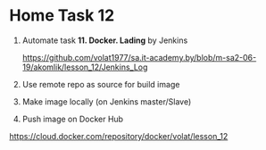 # Home Task 12
1. Automate task **11. Docker. Lading** by Jenkins

   https://github.com/volat1977/sa.it-academy.by/blob/m-sa2-06-19/akomlik/lesson_12/Jenkins_Log

2. Use remote repo as source for build image

3. Make image locally (on Jenkins master/Slave)

4. Push image on Docker Hub

https://cloud.docker.com/repository/docker/volat/lesson_12

